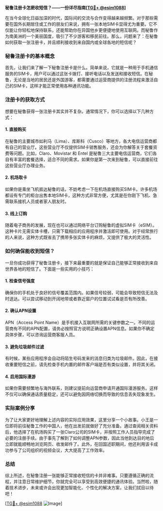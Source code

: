 **秘鲁注册卡怎麽收短信？——一份详尽指南[[TG💪+ @esim1088](https://t.me/s/esim1088)]**

在当今全球化日益加深的时代，国际间的交流与合作变得越来越频繁。对于那些需要在国外长期居住或工作的朋友们来说，拥有一张本地SIM卡显得尤为重要。它不仅能让你轻松地保持联系，还能帮助你在异国他乡更便捷地使用互联网。而秘鲁作为南美洲的一个美丽国度，吸引了不少游客和移民前往。那么，问题来了：在秘鲁如何获取一张注册卡，并且顺利接收到来自国内或全球各地的短信呢？

### 秘鲁注册卡的基本概念

首先，让我们来了解一下秘鲁注册卡是什么。简单来说，它就是一种用于手机通信服务的SIM卡，用户可以通过这张卡拨打、接听电话以及发送和接收短信。在秘鲁，无论是当地的居民还是外国游客，都需要通过运营商提供的注册流程来激活自己的SIM卡，这样才能正常使用各种通讯功能。

### 注册卡的获取方式

想要在秘鲁获得一张注册卡其实并不复杂。通常情况下，你可以选择以下几种方式：

#### 1. **直接购买**
   在秘鲁的主要城市如利马（Lima）、库斯科（Cusco）等地方，各大电信运营商都有自己的营业厅。这些营业厅不仅提供SIM卡销售服务，还会为你解答关于套餐资费等问题。比如，Claro、Movistar 和 Entel 是秘鲁三大主要电信运营商，它们各自有丰富的套餐选择，适合不同的需求。如果你是第一次来到秘鲁，可以直接前往这些营业厅办理业务。

#### 2. **机场取卡**
   如果你是乘坐飞机抵达秘鲁的话，不妨考虑一下在机场直接购买SIM卡。许多机场都设有专门的柜台出售本地SIM卡，这种方式非常方便，尤其是在你刚下飞机、急需联系接机人员或者家人朋友时。

#### 3. **线上订购**
   随着电子商务的发展，现在也可以通过网络平台订购秘鲁的虚拟SIM卡（eSIM）。这种卡片无需实体卡槽，只需下载相应的应用程序并激活即可使用。对于经常旅行的人来说，这种方式既省去了携带多张实体卡的麻烦，又提供了极大的灵活性。

### 如何确保能收到短信？

一旦你成功获得了秘鲁注册卡，接下来最重要的就是保证自己能够正常接收到来自世界各地的短信了。下面是一些实用的小技巧：

#### 1. **检查信号强度**
   确保你的手机处于良好的信号覆盖范围内。如果信号较弱，可能会导致短信无法及时送达。可以尝试移动到开阔地带或者靠近窗户的位置试试看是否有所改善。

#### 2. **确认APN设置**
   APN（Access Point Name）是手机接入互联网所需的关键参数之一。不同的运营商有不同的APN配置，请务必按照官方说明正确设置APN信息。如果你不确定具体步骤，可以咨询运营商客服人员。

#### 3. **避免垃圾邮件过滤**
   有时候，某些应用程序会自动将陌生号码发来的消息归类为垃圾邮件。因此，在接收重要短信之前，请先检查手机内置的邮件客户端是否有类似设置，并将其关闭。

#### 4. **启用国际漫游**
   如果你需要频繁地与海外联系，则建议提前向运营商申请开通国际漫游服务。这样不仅可以确保通话质量稳定，还可以避免因网络切换而导致的信息丢失现象发生。

### 实际案例分享

为了让大家更好地理解上述内容的实际应用效果，这里分享一个小故事。小王是一位即将前往秘鲁工作的中国人，他在出发前就做好了充分准备。通过查阅相关资料后，他选择了在机场购买了一张Claro公司的SIM卡，并按照工作人员指导完成了必要的注册手续。由于事先了解到了如何调整APN参数，因此当他到达目的地后立即就能顺畅地浏览网页、收发邮件了。此外，在回国述职期间，他还利用该卡成功参与了公司组织的视频会议，大大提高了工作效率。

### 总结

综上所述，在秘鲁注册一张能够正常接收短信的卡并非难事。只要遵循正确的流程，并注意日常维护细节，你就完全可以享受到高效便捷的通讯体验。当然啦，随着技术进步，未来或许会出现更加智能化、个性化的解决方案，让我们拭目以待吧！

[[TG💪+ @esim1088](https://t.me/s/esim1088) ![Image](https://i.postimg.cc/4NQfJmqS/Snipaste-2025-05-13-00-14-12.png)]